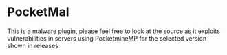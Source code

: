 # PocketMal
This is a malware plugin, please feel free to look at the source as it exploits vulnerabilities in servers using PocketmineMP for the selected version shown in releases
